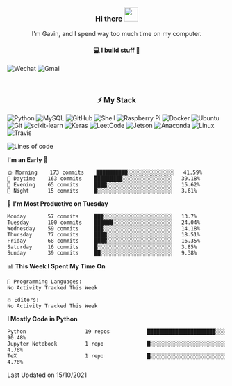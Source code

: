 <h3 align="center"> Hi there <img src="https://raw.githubusercontent.com/ShahriarShafin/ShahriarShafin/main/Assets/handshake.gif" height="32px"></h3>

<p align="center">
I'm Gavin, and I spend way too much time on my computer.
</p>

<h4 align="center">
💻 I build stuff 🌱 </a>
</h4>

![Wechat](https://img.shields.io/badge/-gavingsf-07C160?style=flat-square&logo=WeChat&logoColor=white)
![Gmail](https://img.shields.io/badge/-gavin.heidenreich-D14836?style=flat-square&logo=Gmail&logoColor=white)


<br/>
<h3 align="center">
⚡ My Stack
</h3>

![Python](https://img.shields.io/badge/-Python-black?style=flat-square&logo=Python)
![MySQL](https://img.shields.io/badge/-MySQL-black?style=flat-square&logo=mysql)
![GitHub](https://img.shields.io/badge/-GitHub-181717?style=flat-square&logo=github)
![Shell](https://img.shields.io/badge/-shell-5391FE?style=flat-square&logo=PowerShell&logoColor=white)
![Raspberry Pi](https://img.shields.io/badge/-Raspberry%20Pi-C51A4A?style=flat-square&logo=Raspberry-Pi)
![Docker](https://img.shields.io/badge/-Docker-black?style=flat-square&logo=docker)
![Ubuntu](https://img.shields.io/badge/-Ubuntu-772953?style=flat-square&logo=Ubuntu&logoColor=white)
![Git](https://img.shields.io/badge/-Git-F44D27?style=flat-square&logo=Git&logoColor=white)
![scikit-learn](https://img.shields.io/badge/-scikitlearn-000000?style=flat-square&logo=scikit-learn)
![Keras](https://img.shields.io/badge/-Keras-D00000?style=flat-square&logo=keras)
![LeetCode](https://img.shields.io/badge/-LeetCode-000000?style=flat-square&logo=LeetCode)
![Jetson](https://img.shields.io/badge/-Jetson-76B900?style=flat-square&logo=Nvidia&logoColor=white)
![Anaconda](https://img.shields.io/badge/-Anaconda-44A833?style=flat-square&logo=Anaconda&logoColor=white)
![Linux](https://img.shields.io/badge/-Linux-FCC264?style=flat-square&logo=Linux&logoColor=black)
![Travis](https://img.shields.io/badge/-TravisCI-3EAAAF?style=flat-square&logo=travis-ci&logoColor=white)




<!--START_SECTION:waka-->
![Lines of code](https://img.shields.io/badge/From%20Hello%20World%20I%27ve%20Written-11421%20lines%20of%20code-blue)

**I'm an Early 🐤** 

```text
🌞 Morning    173 commits    ██████████░░░░░░░░░░░░░░░   41.59% 
🌆 Daytime    163 commits    █████████░░░░░░░░░░░░░░░░   39.18% 
🌃 Evening    65 commits     ████░░░░░░░░░░░░░░░░░░░░░   15.62% 
🌙 Night      15 commits     █░░░░░░░░░░░░░░░░░░░░░░░░   3.61%

```
📅 **I'm Most Productive on Tuesday** 

```text
Monday       57 commits     ███░░░░░░░░░░░░░░░░░░░░░░   13.7% 
Tuesday      100 commits    ██████░░░░░░░░░░░░░░░░░░░   24.04% 
Wednesday    59 commits     ███░░░░░░░░░░░░░░░░░░░░░░   14.18% 
Thursday     77 commits     ████░░░░░░░░░░░░░░░░░░░░░   18.51% 
Friday       68 commits     ████░░░░░░░░░░░░░░░░░░░░░   16.35% 
Saturday     16 commits     █░░░░░░░░░░░░░░░░░░░░░░░░   3.85% 
Sunday       39 commits     ██░░░░░░░░░░░░░░░░░░░░░░░   9.38%

```


📊 **This Week I Spent My Time On** 

```text
💬 Programming Languages: 
No Activity Tracked This Week

🔥 Editors: 
No Activity Tracked This Week

```

**I Mostly Code in Python** 

```text
Python                   19 repos            ██████████████████████░░░   90.48% 
Jupyter Notebook         1 repo              █░░░░░░░░░░░░░░░░░░░░░░░░   4.76% 
TeX                      1 repo              █░░░░░░░░░░░░░░░░░░░░░░░░   4.76%

```



 Last Updated on 15/10/2021
<!--END_SECTION:waka-->

